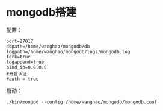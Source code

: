 # mongodb搭建

配置：
```
port=27017 
dbpath=/home/wanghao/mongodb/db
logpath=/home/wanghao/mongodb/logs/mongodb.log
fork=true
logappend=true
bind_ip=0.0.0.0
#开启认证
#auth = true
```

启动：
```
./bin/mongod --config /home/wanghao/mongodb/mongodb.conf
```